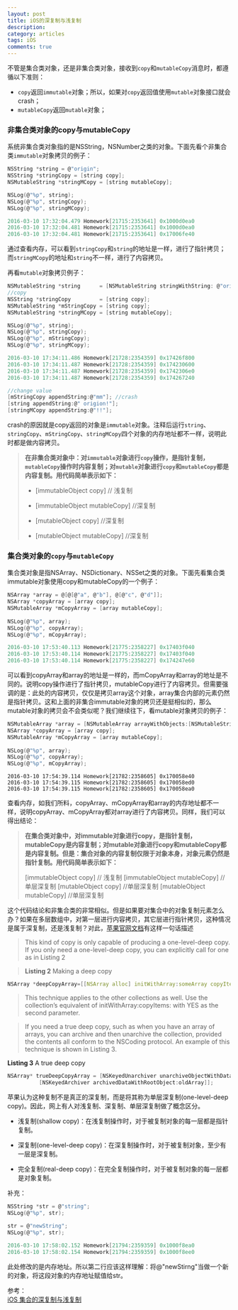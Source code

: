 ```yaml
---
layout: post
title: iOS的深复制与浅复制
description: 
category: articles
tags: iOS
comments: true
---
```


不管是集合类对象，还是非集合类对象，接收到`copy`和`mutableCopy`消息时，都遵循以下准则：

- `copy`返回`immutable`对象；所以，如果对`copy`返回值使用`mutable`对象接口就会crash；
- `mutableCopy`返回`mutable`对象；

### 非集合类对象的copy与mutableCopy

系统非集合类对象指的是NSString，NSNumber之类的对象。下面先看个非集合类`immutable`对象拷贝的例子：

```c
NSString *string = @"origin";
NSString *stringCopy = [string copy];
NSMutableString *stringMCopy = [string mutableCopy];

NSLog(@"%p", string);
NSLog(@"%p", stringCopy);
NSLog(@"%p", stringMCopy);
```

```c
2016-03-10 17:32:04.479 Homework[21715:2353641] 0x1000d0ea0
2016-03-10 17:32:04.481 Homework[21715:2353641] 0x1000d0ea0
2016-03-10 17:32:04.481 Homework[21715:2353641] 0x17006fe40
```

通过查看内存，可以看到`stringCopy`和`string`的地址是一样，进行了指针拷贝；而`stringMCopy`的地址和`string`不一样，进行了内容拷贝。

再看`mutable`对象拷贝例子：

```c
NSMutableString *string      = [NSMutableString stringWithString: @"origin"];
//copy
NSString *stringCopy         = [string copy];
NSMutableString *mStringCopy = [string copy];
NSMutableString *stringMCopy = [string mutableCopy];

NSLog(@"%p", string);
NSLog(@"%p", stringCopy);
NSLog(@"%p", mStringCopy);
NSLog(@"%p", stringMCopy);
```

```c
2016-03-10 17:34:11.486 Homework[21728:2354359] 0x17426f800
2016-03-10 17:34:11.487 Homework[21728:2354359] 0x174230600
2016-03-10 17:34:11.487 Homework[21728:2354359] 0x1742306e0
2016-03-10 17:34:11.487 Homework[21728:2354359] 0x174267240
```

```c
//change value
[mStringCopy appendString:@"mm"]; //crash
[string appendString:@" origion!"];
[stringMCopy appendString:@"!!"];
```

crash的原因就是copy返回的对象是`immutable`对象。注释后运行`string`、`stringCopy`、`mStringCopy`、`stringMCopy`四个对象的内存地址都不一样，说明此时都是做内容拷贝。

> **在非集合类对象中：对`immutable`对象进行`copy`操作，是指针复制，`mutableCopy`操作时内容复制；对`mutable`对象进行`copy`和`mutableCopy`都是内容复制。用代码简单表示如下：**
> 
> - [immutableObject copy] // 浅复制
> 
> - [immutableObject mutableCopy] //深复制
> 
> - [mutableObject copy] //深复制
> 
> - [mutableObject mutableCopy] //深复制

### 集合类对象的`copy`与`mutableCopy`

集合类对象是指NSArray、NSDictionary、NSSet之类的对象。下面先看集合类immutable对象使用copy和mutableCopy的一个例子：

```c
NSArray *array = @[@[@"a", @"b"], @[@"c", @"d"]];
NSArray *copyArray = [array copy];
NSMutableArray *mCopyArray = [array mutableCopy];
    
NSLog(@"%p", array);
NSLog(@"%p", copyArray);
NSLog(@"%p", mCopyArray);
```

```c
2016-03-10 17:53:40.113 Homework[21775:2358227] 0x17403f040
2016-03-10 17:53:40.114 Homework[21775:2358227] 0x17403f040
2016-03-10 17:53:40.114 Homework[21775:2358227] 0x174247e60
```

可以看到copyArray和array的地址是一样的，而mCopyArray和array的地址是不同的。说明copy操作进行了指针拷贝，mutableCopy进行了内容拷贝。但需要强调的是：此处的内容拷贝，仅仅是拷贝array这个对象，array集合内部的元素仍然是指针拷贝。这和上面的非集合immutable对象的拷贝还是挺相似的，那么mutable对象的拷贝会不会类似呢？我们继续往下，看mutable对象拷贝的例子：

```c
NSMutableArray *array = [NSMutableArray arrayWithObjects:[NSMutableString stringWithString:@"a"],@"b",@"c",nil];
NSArray *copyArray = [array copy];
NSMutableArray *mCopyArray = [array mutableCopy];
    
NSLog(@"%p", array);
NSLog(@"%p", copyArray);
NSLog(@"%p", mCopyArray);
```

```
2016-03-10 17:54:39.114 Homework[21782:2358605] 0x170058e40
2016-03-10 17:54:39.115 Homework[21782:2358605] 0x170058ed0
2016-03-10 17:54:39.115 Homework[21782:2358605] 0x170058ea0
```

查看内存，如我们所料，copyArray、mCopyArray和array的内存地址都不一样，说明copyArray、mCopyArray都对array进行了内容拷贝。同样，我们可以得出结论：

> **在集合类对象中，对immutable对象进行copy，是指针复制，mutableCopy是内容复制；对mutable对象进行copy和mutableCopy都是内容复制。但是：集合对象的内容复制仅限于对象本身，对象元素仍然是指针复制。用代码简单表示如下：**
> 
> [immutableObject copy] // 浅复制
> [immutableObject mutableCopy] //单层深复制
> [mutableObject copy] //单层深复制
> [mutableObject mutableCopy] //单层深复制

这个代码结论和非集合类的非常相似。但是如果要对集合中的对象复制元素怎么办？如果在多层数组中，对第一层进行内容拷贝，其它层进行指针拷贝，这种情况是属于深复制，还是浅复制？对此，[苹果官网文档](https://developer.apple.com/library/mac/documentation/Cocoa/Conceptual/Collections/Articles/Copying.html)有这样一句话描述

> This kind of copy is only capable of producing a one-level-deep copy. If you only need a one-level-deep copy, you can explicitly call for one as in Listing 2

> **Listing 2**  Making a deep copy

```c
NSArray *deepCopyArray=[[NSArray alloc] initWithArray:someArray copyItems:YES];
```

> This technique applies to the other collections as well. Use the collection’s equivalent of initWithArray:copyItems: with YES as the second parameter.

> If you need a true deep copy, such as when you have an array of arrays, you can archive and then unarchive the collection, provided the contents all conform to the NSCoding protocol. An example of this technique is shown in Listing 3.

**Listing 3**  A true deep copy

```c
NSArray* trueDeepCopyArray = [NSKeyedUnarchiver unarchiveObjectWithData:
          [NSKeyedArchiver archivedDataWithRootObject:oldArray]];
```

苹果认为这种复制不是真正的深复制，而是将其称为单层深复制(one-level-deep copy)。因此，网上有人对浅复制、深复制、单层深复制做了概念区分。

- 浅复制(shallow copy)：在浅复制操作时，对于被复制对象的每一层都是指针复制。

- 深复制(one-level-deep copy)：在深复制操作时，对于被复制对象，至少有一层是深复制。

- 完全复制(real-deep copy)：在完全复制操作时，对于被复制对象的每一层都是对象复制。

补充：

```c
NSString *str = @"string";
NSLog(@"%p", str);
    
str = @"newString";
NSLog(@"%p", str);
```

```c
2016-03-10 17:58:02.152 Homework[21794:2359359] 0x1000f8ea0
2016-03-10 17:58:02.154 Homework[21794:2359359] 0x1000f8ee0
```

此处修改的是内存地址。所以第二行应该这样理解：将@"newStirng"当做一个新的对象，将这段对象的内存地址赋值给str。

参考：  
[iOS 集合的深复制与浅复制](https://www.zybuluo.com/MicroCai/note/50592)